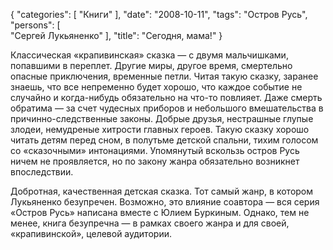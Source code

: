 {
   "categories": [
      "Книги"
   ],
   "date": "2008-10-11",
   "tags": "Остров Русь",
   "persons": [    
      "Сергей Лукьяненко"
   ],
   "title": "Сегодня, мама!"
}

Классическая «крапивинская» сказка — с двумя мальчишками, попавшими в переплет. Другие миры, другое время, смертельно опасные приключения, временные петли. Читая такую сказку, заранее знаешь, что все непременно будет хорошо, что каждое событие не случайно и когда-нибудь обязательно на что-то повлияет. Даже смерть обратима — за счет чудесных приборов и небольшого вмешательства в причинно-следственные законы. Добрые друзья, нестрашные глупые злодеи, немудреные хитрости главных героев. Такую сказку хорошо читать детям перед сном, в полутьме детской спальни, тихим голосом со «сказочными» интонациями. Упомянутый вскользь остров Русь ничем не проявляется, но по закону жанра обязательно возникнет впоследствии.

Добротная, качественная детская сказка. Тот самый жанр, в котором Лукьяненко безупречен. Возможно, это влияние соавтора — вся серия «Остров Русь» написана вместе с Юлием Буркиным. Однако, тем не менее, книга безупречна — в рамках своего жанра и для своей, «крапивинской», целевой аудитории.
